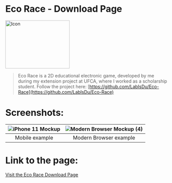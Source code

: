 # Eco Race - Download Page 
<img src="https://github.com/user-attachments/assets/4537e76d-c472-45eb-94f3-4bfb7d28f5c7" width="200" height="150" alt="Icon" />

> Eco Race is a 2D educational electronic game, developed by me during my extension project at UFCA, where I worked as a scholarship student. Follow the project here: [https://github.com/LabIsDu/Eco-Race](https://github.com/LabIsDu/Eco-Race)


# Screenshots:
| ![iPhone 11 Mockup](https://github.com/user-attachments/assets/f72f2a59-2344-40de-80d9-30f48918551d) | ![Modern Browser Mockup (4)](https://github.com/user-attachments/assets/c5bec2c8-d86c-417c-b44b-24a386e1c88a) |
|:-----------------------------------------------------------------------------------------------------:|:---------------------------------------------------------------------------------------------------------------:|
| Mobile example                                                                                     | Modern Browser example                                                                                     |

# Link to the page:
[Visit the Eco Race Download Page](https://ecoracedownload.netlify.app/)

